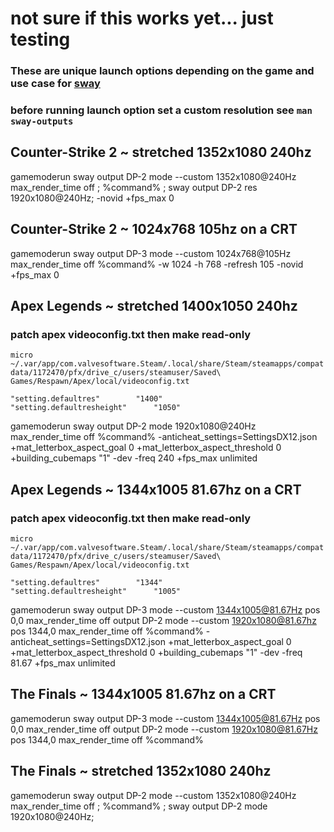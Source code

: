 # not sure if this works yet... just testing
### These are unique launch options depending on the game and use case for [sway](https://github.com/swaywm/sway)

### before running launch option set a custom resolution see `man sway-outputs`

## Counter-Strike 2 ~ stretched 1352x1080 240hz
gamemoderun sway output DP-2 mode --custom 1352x1080@240Hz max_render_time off ; %command% ; sway output DP-2 res 1920x1080@240Hz; -novid +fps_max 0 

## Counter-Strike 2 ~ 1024x768 105hz on a CRT
gamemoderun sway output DP-3 mode --custom 1024x768@105Hz max_render_time off %command% -w 1024 -h 768 -refresh 105 -novid +fps_max 0

## Apex Legends ~ stretched 1400x1050 240hz
### patch apex videoconfig.txt then make read-only

`micro ~/.var/app/com.valvesoftware.Steam/.local/share/Steam/steamapps/compatdata/1172470/pfx/drive_c/users/steamuser/Saved\ Games/Respawn/Apex/local/videoconfig.txt`

	"setting.defaultres"		"1400"
	"setting.defaultresheight"		"1050"

gamemoderun sway output DP-2 mode 1920x1080@240Hz max_render_time off %command% -anticheat_settings=SettingsDX12.json +mat_letterbox_aspect_goal 0 +mat_letterbox_aspect_threshold 0 +building_cubemaps "1" -dev -freq 240 +fps_max unlimited

## Apex Legends ~ 1344x1005 81.67hz on a CRT
### patch apex videoconfig.txt then make read-only

`micro ~/.var/app/com.valvesoftware.Steam/.local/share/Steam/steamapps/compatdata/1172470/pfx/drive_c/users/steamuser/Saved\ Games/Respawn/Apex/local/videoconfig.txt`

	"setting.defaultres"		"1344"
	"setting.defaultresheight"		"1005"

gamemoderun sway output DP-3 mode --custom 1344x1005@81.67Hz pos 0,0 max_render_time off output DP-2 mode --custom 1920x1080@81.67hz pos 1344,0 max_render_time off %command% -anticheat_settings=SettingsDX12.json +mat_letterbox_aspect_goal 0 +mat_letterbox_aspect_threshold 0 +building_cubemaps "1" -dev -freq 81.67 +fps_max unlimited

## The Finals ~ 1344x1005 81.67hz on a CRT
gamemoderun sway output DP-3 mode --custom 1344x1005@81.67Hz pos 0,0 max_render_time off output DP-2 mode --custom 1920x1080@81.67Hz pos 1344,0 max_render_time off %command%

## The Finals ~ stretched 1352x1080 240hz
gamemoderun sway output DP-2 mode --custom 1352x1080@240Hz max_render_time off ; %command% ; sway output DP-2 mode 1920x1080@240Hz;
